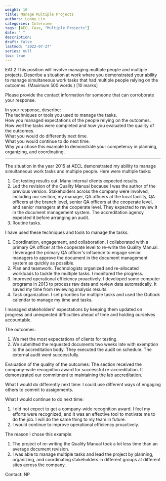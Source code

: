 ```yaml
---
weight: 10
title: Manage Multiple Projects
authors: Lenny Lin
categories: Interview
tags: [AECL Case, "Multiple Projects"]
date: " "
description: 
draft: false
lastmod: "2022-07-27"
series: null
toc: true
---
```



EA1.2 This position will involve managing multiple people and multiple projects.  Describe a situation at work where you demonstrated your ability to manage simultaneous work tasks that had multiple people relying on the outcomes.  (Maximum 500 words.)  [10 marks] 

Please provide the contact information for someone that can corroborate your response.

In your response, describe:  
The techniques or tools you used to manage the tasks.  
How you managed expectations of the people relying on the outcomes.  
How well the tasks were completed and how you evaluated the quality of the outcomes.  
What you would do differently next time.  
What you would continue to do next time.  
Why you chose this example to demonstrate your competency in planning, organizing, and coordinating.  

<!--more-->

---

The situation in the year 2015 at AECL demonstrated my ability to manage simultaneous work tasks and multiple people.  Here were multiple tasks:
1)	Got testing results out.  Many internal clients expected results.
2)	Led the revision of the Quality Manual because I was the author of the previous version.  Stakeholders across the company were involved, including our section, my manager, QA officers at the local facility, QA officers at the branch level, senior QA officers at the cooperate level, and senior managers at the cooperate level.  They expected to review it in the document management system.  The accreditation agency expected it before arranging an audit.
3)	Routine tasks.

I have used these techniques and tools to manage the tasks.
1)	Coordination, engagement, and collaboration.  I collaborated with a primary QA officer at the cooperate level to re-write the Quality Manual.  I leveraged the primary QA officer's influence to engage senior managers to approve the document in the document management system as quickly as possible.  
2)	Plan and teamwork.  Technologists organized and re-allocated workloads to tackle the multiple tasks.  I monitored the progress.  
3)	Improved operational efficiency proactively.  I developed some computer programs in 2013 to process raw data and review data automatically.  It saved my time from reviewing analysis results.
4)	Task organization.  I set priorities for multiple tasks and used the Outlook calendar to manage my time and tasks.

I managed stakeholders' expectations by keeping them updated on progress and unexpected difficulties ahead of time and holding ourselves accountable.

The outcomes:
1)	We met the most expectations of clients for testing.
2)	We submitted the requested documents two weeks late with exemption to the accreditation body.  They executed the audit on schedule.  The external audit went successfully.

Evaluation of the quality of the outcomes:
The section received the company-wide recognition award for successful re-accreditation.  It demonstrated our commitment to maintaining the lab accreditation.

What I would do differently next time:
I could use different ways of engaging others to commit to assignments.  

What I would continue to do next time:
1)	I did not expect to get a company-wide recognition award.  I feel my efforts were recognized, and it was an effective tool to motivate me to do the job.  I will do the same thing to my team in future.
2)	I would continue to improve operational efficiency proactively.

The reason I chose this example:
1)	The project of re-writing the Quality Manual took a lot less time than an average document revision.
2)	I was able to manage multiple tasks and lead the project by planning, organizing, and coordinating stakeholders in different groups at different sites across the company. 


Contact: NP
